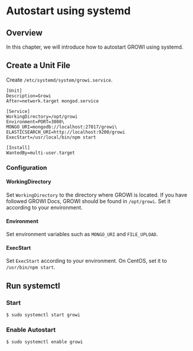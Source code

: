 # Autostart using systemd

## Overview

In this chapter, we will introduce how to autostart GROWI using systemd.

## Create a Unit File

Create `/etc/systemd/system/growi.service`.

```text
[Unit]
Description=Growi
After=network.target mongod.service

[Service]
WorkingDirectory=/opt/growi
Environment=PORT=3000\
MONGO_URI=mongodb://localhost:27017/growi\
ELASTICSEARCH_URI=http://localhost:9200/growi
ExecStart=/usr/local/bin/npm start

[Install]
WantedBy=multi-user.target
```

### Configuration

#### WorkingDirectory

Set `WorkingDirectory` to the directory where GROWI is located. If you have followed GROWI Docs, GROWI should be found in  `/opt/growi`. Set it according to your environment.


#### Environment

Set environment variables such as `MONGO_URI` and `FILE_UPLOAD`.

#### ExecStart

Set `ExecStart` according to your environment. On CentOS, set it to `/usr/bin/npm start`.

## Run systemctl

### Start

```text
$ sudo systemctl start growi
```

### Enable Autostart

```text
$ sudo systemctl enable growi
```
